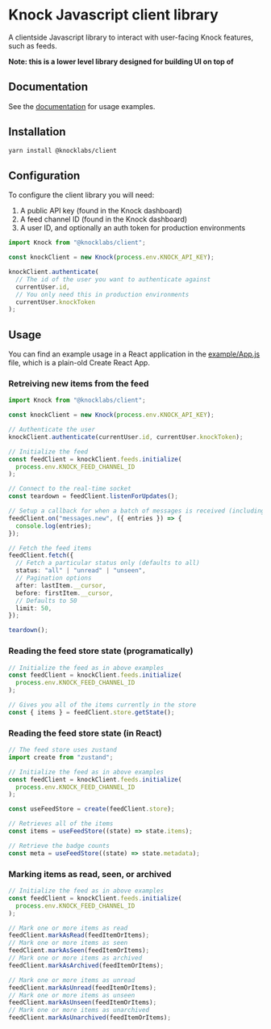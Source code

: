 # Knock Javascript client library

A clientside Javascript library to interact with user-facing Knock features, such as feeds.

**Note: this is a lower level library designed for building UI on top of**

## Documentation

See the [documentation](https://docs.knock.app/notification-feeds/bring-your-own-ui) for usage examples.

## Installation

```bash
yarn install @knocklabs/client
```

## Configuration

To configure the client library you will need:

1. A public API key (found in the Knock dashboard)
2. A feed channel ID (found in the Knock dashboard)
3. A user ID, and optionally an auth token for production environments

```typescript
import Knock from "@knocklabs/client";

const knockClient = new Knock(process.env.KNOCK_API_KEY);

knockClient.authenticate(
  // The id of the user you want to authenticate against
  currentUser.id,
  // You only need this in production environments
  currentUser.knockToken
);
```

## Usage

You can find an example usage in a React application in the [example/App.js](https://github.com/knocklabs/client-js/blob/main/example/src/App.js) file, which is a plain-old Create React App.

### Retreiving new items from the feed

```typescript
import Knock from "@knocklabs/client";

const knockClient = new Knock(process.env.KNOCK_API_KEY);

// Authenticate the user
knockClient.authenticate(currentUser.id, currentUser.knockToken);

// Initialize the feed
const feedClient = knockClient.feeds.initialize(
  process.env.KNOCK_FEED_CHANNEL_ID
);

// Connect to the real-time socket
const teardown = feedClient.listenForUpdates();

// Setup a callback for when a batch of messages is received (including on first load)
feedClient.on("messages.new", ({ entries }) => {
  console.log(entries);
});

// Fetch the feed items
feedClient.fetch({
  // Fetch a particular status only (defaults to all)
  status: "all" | "unread" | "unseen",
  // Pagination options
  after: lastItem.__cursor,
  before: firstItem.__cursor,
  // Defaults to 50
  limit: 50,
});

teardown();
```

### Reading the feed store state (programatically)

```typescript
// Initialize the feed as in above examples
const feedClient = knockClient.feeds.initialize(
  process.env.KNOCK_FEED_CHANNEL_ID
);

// Gives you all of the items currently in the store
const { items } = feedClient.store.getState();
```

### Reading the feed store state (in React)

```typescript
// The feed store uses zustand
import create from "zustand";

// Initialize the feed as in above examples
const feedClient = knockClient.feeds.initialize(
  process.env.KNOCK_FEED_CHANNEL_ID
);

const useFeedStore = create(feedClient.store);

// Retrieves all of the items
const items = useFeedStore((state) => state.items);

// Retrieve the badge counts
const meta = useFeedStore((state) => state.metadata);
```

### Marking items as read, seen, or archived

```typescript
// Initialize the feed as in above examples
const feedClient = knockClient.feeds.initialize(
  process.env.KNOCK_FEED_CHANNEL_ID
);

// Mark one or more items as read
feedClient.markAsRead(feedItemOrItems);
// Mark one or more items as seen
feedClient.markAsSeen(feedItemOrItems);
// Mark one or more items as archived
feedClient.markAsArchived(feedItemOrItems);

// Mark one or more items as unread
feedClient.markAsUnread(feedItemOrItems);
// Mark one or more items as unseen
feedClient.markAsUnseen(feedItemOrItems);
// Mark one or more items as unarchived
feedClient.markAsUnarchived(feedItemOrItems);
```
